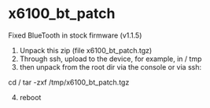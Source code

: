 # x6100_bt_patch

Fixed BlueTooth in stock firmware (v1.1.5)
 
1) Unpack this zip (file x6100_bt_patch.tgz)
2) Through ssh, upload to the device, for example, in / tmp
3) then unpack from the root dir via the console or via ssh:

cd /
tar -zxf /tmp/x6100_bt_patch.tgz

4) reboot
